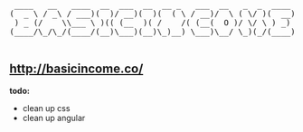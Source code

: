 <pre>
 ____   __   ____  __  ___  __  __ _   ___  __   _  _  ____     ___  __  
(  _ \ / _\ / ___)(  )/ __)(  )(  ( \ / __)/  \ ( \/ )(  __)   / __)/  \ 
 ) _ (/    \\___ \ )(( (__  )( /    /( (__(  O )/ \/ \ ) _)  _( (__(  O )
(____/\_/\_/(____/(__)\___)(__)\_)__) \___)\__/ \_)(_/(____)(_)\___)\__/ 

</pre>

## http://basicincome.co/

**todo:** 

* clean up css
* clean up angular
